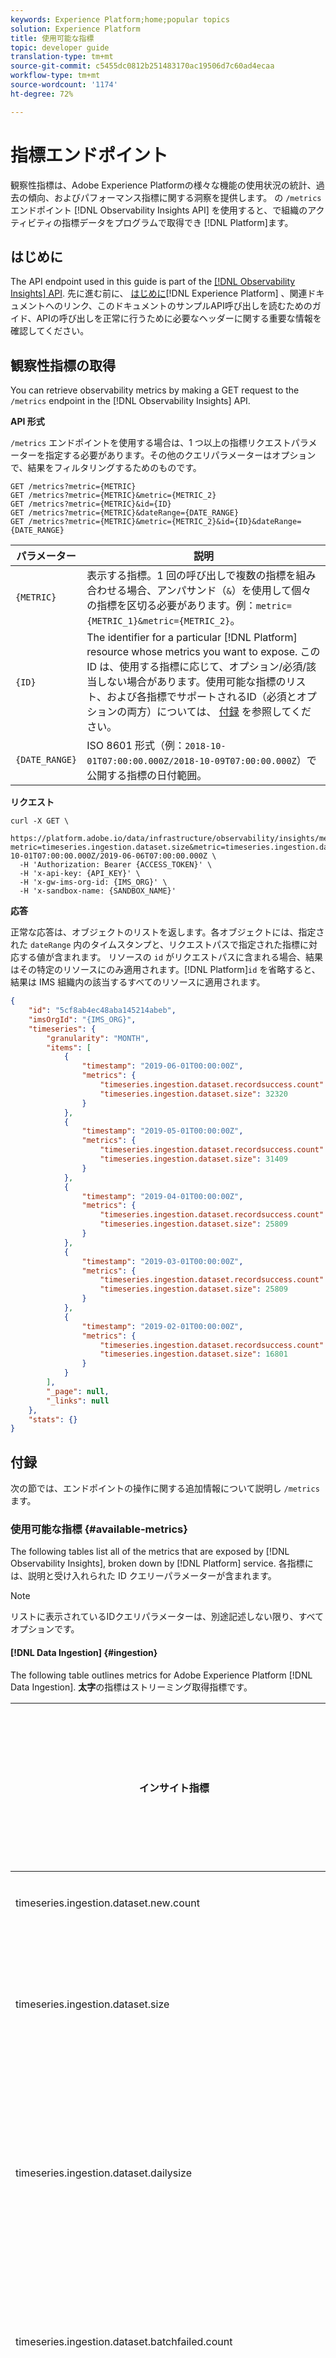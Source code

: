 ```yaml
---
keywords: Experience Platform;home;popular topics
solution: Experience Platform
title: 使用可能な指標
topic: developer guide
translation-type: tm+mt
source-git-commit: c5455dc0812b251483170ac19506d7c60ad4ecaa
workflow-type: tm+mt
source-wordcount: '1174'
ht-degree: 72%

---
```



# 指標エンドポイント

観察性指標は、Adobe Experience Platformの様々な機能の使用状況の統計、過去の傾向、およびパフォーマンス指標に関する洞察を提供します。 の `/metrics` エンドポイント [!DNL Observability Insights API] を使用すると、で組織のアクティビティの指標データをプログラムで取得でき [!DNL Platform]ます。

## はじめに

The API endpoint used in this guide is part of the [[!DNL Observability Insights] API](https://www.adobe.io/apis/experienceplatform/home/api-reference.html#!acpdr/swagger-specs/observability-insights.yaml). 先に進む前に、 [はじめに](./getting-started.md)[!DNL Experience Platform] 、関連ドキュメントへのリンク、このドキュメントのサンプルAPI呼び出しを読むためのガイド、APIの呼び出しを正常に行うために必要なヘッダーに関する重要な情報を確認してください。

## 観察性指標の取得

You can retrieve observability metrics by making a GET request to the `/metrics` endpoint in the [!DNL Observability Insights] API.

**API 形式**

`/metrics` エンドポイントを使用する場合は、1 つ以上の指標リクエストパラメーターを指定する必要があります。その他のクエリパラメーターはオプションで、結果をフィルタリングするためのものです。

```http
GET /metrics?metric={METRIC}
GET /metrics?metric={METRIC}&metric={METRIC_2}
GET /metrics?metric={METRIC}&id={ID}
GET /metrics?metric={METRIC}&dateRange={DATE_RANGE}
GET /metrics?metric={METRIC}&metric={METRIC_2}&id={ID}&dateRange={DATE_RANGE}
```

| パラメーター | 説明 |
| --- | --- |
| `{METRIC}` | 表示する指標。1 回の呼び出しで複数の指標を組み合わせる場合、アンパサンド（`&`）を使用して個々の指標を区切る必要があります。例：`metric={METRIC_1}&metric={METRIC_2}`。 |
| `{ID}` | The identifier for a particular [!DNL Platform] resource whose metrics you want to expose. この ID は、使用する指標に応じて、オプション/必須/該当しない場合があります。使用可能な指標のリスト、および各指標でサポートされるID（必須とオプションの両方）については、 [付録](#available-metrics) を参照してください。 |
| `{DATE_RANGE}` | ISO 8601 形式（例：`2018-10-01T07:00:00.000Z/2018-10-09T07:00:00.000Z`）で公開する指標の日付範囲。 |

**リクエスト**

```shell
curl -X GET \
  https://platform.adobe.io/data/infrastructure/observability/insights/metrics?metric=timeseries.ingestion.dataset.size&metric=timeseries.ingestion.dataset.recordsuccess.count&id=5cf8ab4ec48aba145214abeb&dateRange=2018-10-01T07:00:00.000Z/2019-06-06T07:00:00.000Z \
  -H 'Authorization: Bearer {ACCESS_TOKEN}' \
  -H 'x-api-key: {API_KEY}' \
  -H 'x-gw-ims-org-id: {IMS_ORG}' \
  -H 'x-sandbox-name: {SANDBOX_NAME}'
```

**応答**

正常な応答は、オブジェクトのリストを返します。各オブジェクトには、指定された `dateRange` 内のタイムスタンプと、リクエストパスで指定された指標に対応する値が含まれます。 リソースの `id` がリクエストパスに含まれる場合、結果はその特定のリソースにのみ適用されます。[!DNL Platform]`id` を省略すると、結果は IMS 組織内の該当するすべてのリソースに適用されます。

```json
{
    "id": "5cf8ab4ec48aba145214abeb",
    "imsOrgId": "{IMS_ORG}",
    "timeseries": {
        "granularity": "MONTH",
        "items": [
            {
                "timestamp": "2019-06-01T00:00:00Z",
                "metrics": {
                    "timeseries.ingestion.dataset.recordsuccess.count": 1125,
                    "timeseries.ingestion.dataset.size": 32320
                }
            },
            {
                "timestamp": "2019-05-01T00:00:00Z",
                "metrics": {
                    "timeseries.ingestion.dataset.recordsuccess.count": 1003,
                    "timeseries.ingestion.dataset.size": 31409
                }
            },
            {
                "timestamp": "2019-04-01T00:00:00Z",
                "metrics": {
                    "timeseries.ingestion.dataset.recordsuccess.count": 740,
                    "timeseries.ingestion.dataset.size": 25809
                }
            },
            {
                "timestamp": "2019-03-01T00:00:00Z",
                "metrics": {
                    "timeseries.ingestion.dataset.recordsuccess.count": 740,
                    "timeseries.ingestion.dataset.size": 25809
                }
            },
            {
                "timestamp": "2019-02-01T00:00:00Z",
                "metrics": {
                    "timeseries.ingestion.dataset.recordsuccess.count": 390,
                    "timeseries.ingestion.dataset.size": 16801
                }
            }
        ],
        "_page": null,
        "_links": null
    },
    "stats": {}
}
```

## 付録

次の節では、エンドポイントの操作に関する追加情報について説明し `/metrics` ます。

### 使用可能な指標 {#available-metrics}

The following tables list all of the metrics that are exposed by [!DNL Observability Insights], broken down by [!DNL Platform] service. 各指標には、説明と受け入れられた ID クエリーパラメーターが含まれます。

>[!NOTE]
>
>リストに表示されているIDクエリパラメーターは、別途記述しない限り、すべてオプションです。

#### [!DNL Data Ingestion] {#ingestion}

The following table outlines metrics for Adobe Experience Platform [!DNL Data Ingestion]. **太字**&#x200B;の指標はストリーミング取得指標です。

| インサイト指標 | 説明 | ID クエリーパラメーター |
| ---- | ---- | ---- |
| timeseries.ingestion.dataset.new.count | 作成されたデータセットの合計数。 | なし |
| timeseries.ingestion.dataset.size | 1 つまたはすべてのデータセット用に取得されたすべてのデータの累積サイズ。 | データセット ID |
| timeseries.ingestion.dataset.dailysize | 1 つのデータセットまたはすべてのデータセットに対して毎日の使用量ベースで取得されるデータのサイズ。 | データセット ID |
| timeseries.ingestion.dataset.batchfailed.count | 1 つのデータセットまたはすべてのデータセットで失敗したバッチの数。 | データセット ID |
| timeseries.ingestion.dataset.batchsuccess.count | 1 つのデータセットまたはすべてのデータセットに対して取得されたバッチの数。 | データセット ID |
| timeseries.ingestion.dataset.recordsuccess.count | 1 つのデータセットまたはすべてのデータセットに対して取得されたレコードの数。 | データセット ID |
| **timeseries.data.collection.validation.total.messages.rate** | 1 つのデータセットまたはすべてのデータセットのメッセージの合計数。 | データセット ID |
| **timeseries.data.collection.validation.valid.messages.rate** | 1 つのデータセットまたはすべてのデータセットに対する有効なメッセージの合計数。 | データセット ID |
| **timeseries.data.collection.validation.invalid.messages.rate** | 1 つのデータセットまたはすべてのデータセットに対する無効なメッセージの合計数。 | データセット ID |
| **timeseries.data.collection.validation.category.type.count** | 1 つのデータセットまたはすべてのデータセットに対する無効な「タイプ」メッセージの合計数。 | データセット ID |
| **timeseries.data.collection.validation.category.range.count** | 1 つのデータセットまたはすべてのデータセットに対する無効な「範囲」メッセージの合計数。 | データセット ID |
| **timeseries.data.collection.validation.category.format.count** | 1 つのデータセットまたはすべてのデータセットに対する無効な「形式」メッセージの合計数。 | データセット ID |
| **timeseries.data.collection.validation.category.pattern.count** | 1 つのデータセットまたはすべてのデータセットに対する無効な「パターン」メッセージの合計数。 | データセット ID |
| **timeseries.data.collection.validation.category.presence.count** | 1 つのデータセットまたはすべてのデータセットに対する無効な「存在」メッセージの合計数。 | データセット ID |
| **timeseries.data.collection.validation.category.enum.count** | 1 つのデータセットまたはすべてのデータセットに対する無効な「enum」メッセージの合計数。 | データセット ID |
| **timeseries.data.collection.validation.category.unclassified.count** | 1 つのデータセットまたはすべてのデータセットに対する無効な「未分類」メッセージの合計数。 | データセット ID |
| **timeseries.data.collection.validation.category.unknown.count** | 1 つのデータセットまたはすべてのデータセットに対する無効な「不明」メッセージの合計数。 | データセット ID |
| **timeseries.data.collection.inlet.total.messages.received** | 1 つのデータインレットまたはすべてのデータインレットに対して受信したメッセージの合計数。 | インレットID |
| **timeseries.data.collection.inlet.total.messages.size.received** | 1 つのデータインレットまたはすべてのデータインレットに対して受信したデータの合計サイズ。 | インレットID |
| **timeseries.data.collection.inlet.success** | 1 つのデータインレットまたはすべてのデータインレットに対する成功した HTTP 呼び出しの合計数。 | インレットID |
| **timeseries.data.collection.inlet.failure** | 1 つのデータインレットまたはすべてのデータインレットに対する失敗した HTTP 呼び出しの合計数。 | インレットID |

#### [!DNL Identity Service] {#identity}

The following table outlines metrics for Adobe Experience Platform [!DNL Identity Service].

| インサイト指標 | 説明 | ID クエリーパラメーター |
| ---- | ---- | ---- |
| timeseries.identity.dataset.recordsuccess.count | Number of records written to their data source by [!DNL Identity Service], for one dataset or all datasets. | データセット ID |
| timeseries.identity.dataset.recordfailed.count | Number of records failed by [!DNL Identity Service], for one dataset or for all datasets. | データセット ID |
| timeseries.identity.dataset.namespacecode.recordsuccess.count | ユーザーが正常に取得した ID レコードの名前空間数。 | 名前空間 ID（**必須**） |
| timeseries.identity.dataset.namespacecode.recordfailed.count | 名前空間が失敗した ID レコードの数。 | 名前空間 ID（**必須**） |
| timeseries.identity.dataset.namespacecode.recordskipped.count | 名前空間がスキップした ID レコードの数。 | 名前空間 ID（**必須**） |
| timeseries.identity.graph.imsorg.uniqueidentities.count | IMS 組織の ID グラフに保存される一意の ID の数。 | なし |
| timeseries.identity.graph.imsorg.namespacecode.uniqueidentities.count | 名前空間の ID グラフに保存される一意の ID の数。 | 名前空間 ID（**必須**） |
| timeseries.identity.graph.imsorg.numidgraphs.count | IMS 組織 の ID グラフに保存される一意のグラフ ID の数。 | なし |
| timeseries.identity.graph.imsorg.graphstrength.uniqueidentities.count | 特定のグラフの強さ（「不明」、「弱」または「強」）の IMS 組織の ID グラフに保存される一意の ID の数。 | グラフの強さ（**必須**） |

#### [!DNL Privacy Service] {#privacy}

The following table outlines metrics for Adobe Experience Platform [!DNL Privacy Service].

| インサイト指標 | 説明 | ID クエリーパラメーター |
| ---- | ---- | ---- |
| timeseries.gdpr.jobs.totaljobs.count | GDPR から作成されたジョブの合計数。 | ENV(必&#x200B;**須**) |
| timeseries.gdpr.jobs.completedjobs.count | GDPR から完了したジョブの合計数。 | ENV(必&#x200B;**須**) |
| timeseries.gdpr.jobs.errorjobs.count | GDPR からのエラージョブの合計数。 | ENV(必&#x200B;**須**) |

#### [!DNL Query Service] {#query}

The following table outlines metrics for Adobe Experience Platform [!DNL Query Service].

| インサイト指標 | 説明 | ID クエリーパラメーター |
| ---- | ---- | ---- |
| timeseries.queryservice.query.scheduleonce.count | 定期的でないスケジュール済みクエリの合計数。 | なし |
| timeseries.queryservice.query.scheduledrecurring.count | 定期的なスケジュール済みクエリの合計数。 | なし |
| timeseries.queryservice.query.batchquery.count | 実行されたバッチクエリの合計数。 | なし |
| timeseries.queryservice.query.scheduledquery.count | 実行されたスケジュール済みクエリの合計数。 | なし |
| timeseries.queryservice.query.interactivequery.count | 実行されたインタラクティブクエリの合計数。 | なし |
| timeseries.queryservice.query.batchfrompsqlquery.count | PSQL から実行されたバッチクエリの合計数。 | なし |

#### [!DNL Real-time Customer Profile] {#profile}

The following table outlines metrics for [!DNL Real-time Customer Profile].

| インサイト指標 | 説明 | ID クエリーパラメーター |
| ---- | ---- | ---- |
| timeseries.profiles.dataset.recordread.count | Number of records read from the [!DNL Data Lake] by [!DNL Profile], for one dataset or for all datasets. | データセット ID |
| timeseries.profiles.dataset.recordsuccess.count | Number of records written to their data source by [!DNL Profile], for one dataset or for all datasets. | データセット ID |
| timeseries.profiles.dataset.recordfailed.count | Number of records failed by [!DNL Profile], for one dataset or for all datasets. | データセット ID |
| timeseries.profiles.dataset.batchsuccess.count | Number of [!DNL Profile] batches ingested for a dataset or for all datasets. | データセット ID |
| timeseries.profiles.dataset.batchfailed.count | Number of [!DNL Profile] batches failed for one dataset or for all datasets. | データセット ID |
| platform.ups.ingest.streaming.request.m1_rate | 受信要求の速度。 | IMS 組織 (**必須**) |
| platform.ups.ingest.streaming.access.put.success.m1_rate | 取得成功率。 | IMS 組織 (**必須**) |
| platform.ups.ingest.streaming.records.created.m15_rate | データセットに対して取得された新しいレコードの割合。 | データセット ID (**必須**) |
| platform.ups.ingest.streaming.request.error.created.outOfOrder.m1_rate | データセットの作成要求のタイムスタンプが正しくないレコードの割合。 | データセット ID (**必須**) |
| platform.ups.profile-commons.ingest.streaming.dataSet.record.created.timestamp | データセットに対する最後のレコード作成要求のタイムスタンプ。 | データセット ID (**必須**) |
| platform.ups.ingest.streaming.request.error.updated.outOfOrder.m1_rate | データセットの更新要求のタイムスタンプが正しくないレコードの割合。 | データセット ID (**必須**) |
| platform.ups.profile-commons.ingest.streaming.dataSet.record.updated.timestamp | データセットに対する最後のレコード更新要求のタイムスタンプ。 | データセット ID (**必須**) |
| platform.ups.ingest.streaming.record.size.m1_rate | 平均レコードサイズ。 | IMS 組織 (**必須**) |
| platform.ups.ingest.streaming.records.updated.m15_rate | データセットに対して取得された更新要求の割合。 | データセット ID (**必須**) |